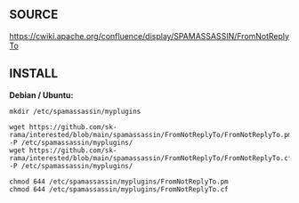 SOURCE
------

https://cwiki.apache.org/confluence/display/SPAMASSASSIN/FromNotReplyTo


INSTALL
-------

**Debian / Ubuntu:**

```
mkdir /etc/spamassassin/myplugins

wget https://github.com/sk-rama/interested/blob/main/spamassassin/FromNotReplyTo/FromNotReplyTo.pm -P /etc/spamassassin/myplugins/
wget https://github.com/sk-rama/interested/blob/main/spamassassin/FromNotReplyTo/FromNotReplyTo.cf -P /etc/spamassassin/myplugins/

chmod 644 /etc/spamassassin/myplugins/FromNotReplyTo.pm
chmod 644 /etc/spamassassin/myplugins/FromNotReplyTo.cf
```

